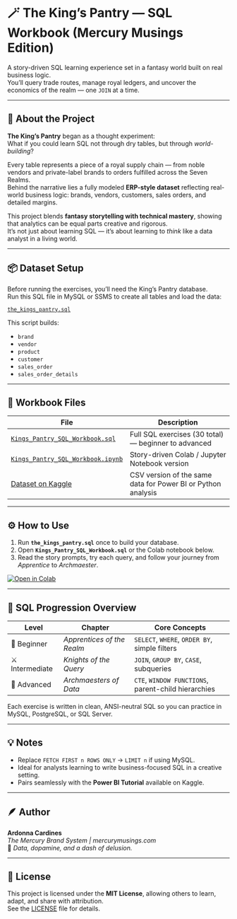 # 🪄 The King’s Pantry — SQL Workbook (Mercury Musings Edition)

A story-driven SQL learning experience set in a fantasy world built on real business logic.  
You’ll query trade routes, manage royal ledgers, and uncover the economics of the realm — one `JOIN` at a time.

---

## 🌿 About the Project

**The King’s Pantry** began as a thought experiment:  
What if you could learn SQL not through dry tables, but through *world-building*?

Every table represents a piece of a royal supply chain — from noble vendors and private-label brands to orders fulfilled across the Seven Realms.  
Behind the narrative lies a fully modeled **ERP-style dataset** reflecting real-world business logic: brands, vendors, customers, sales orders, and detailed margins.

This project blends **fantasy storytelling with technical mastery**, showing that analytics can be equal parts creative and rigorous.  
It’s not just about learning SQL — it’s about learning to *think* like a data analyst in a living world.

---

## 📦 Dataset Setup

Before running the exercises, you’ll need the King’s Pantry database.  
Run this SQL file in MySQL or SSMS to create all tables and load the data:

[`the_kings_pantry.sql`](data/the_kings_pantry.sql)

This script builds:
- `brand`
- `vendor`
- `product`
- `customer`
- `sales_order`
- `sales_order_details`

---

## 🧾 Workbook Files

| File | Description |
|------|--------------|
| [`Kings_Pantry_SQL_Workbook.sql`](Kings_Pantry_SQL_Workbook.sql) | Full SQL exercises (30 total) — beginner to advanced |
| [`Kings_Pantry_SQL_Workbook.ipynb`](https://colab.research.google.com/github/aleighcar/the-kings-pantry/blob/main/Kings_Pantry_SQL_Workbook.ipynb) | Story-driven Colab / Jupyter Notebook version |
| [Dataset on Kaggle](https://www.kaggle.com/datasets/ardonnalcardines/the-kings-pantry-launch-1) | CSV version of the same data for Power BI or Python analysis |


---

## ⚙️ How to Use 

1. Run **`the_kings_pantry.sql`** once to build your database.
2. Open **`Kings_Pantry_SQL_Workbook.sql`** or the Colab notebook below.
3. Read the story prompts, try each query, and follow your journey from *Apprentice* to *Archmaester*.

[![Open in Colab](https://colab.research.google.com/assets/colab-badge.svg)](<(https://colab.research.google.com/github/aleighcar/the-kings-pantry/blob/main/Kings_Pantry_SQL_Workbook.ipynb)>)

---

## 🧱 SQL Progression Overview

| Level | Chapter | Core Concepts |
|--------|----------|----------------|
| 🧩 Beginner | *Apprentices of the Realm* | `SELECT`, `WHERE`, `ORDER BY`, simple filters |
| ⚔️ Intermediate | *Knights of the Query* | `JOIN`, `GROUP BY`, `CASE`, subqueries |
| 🔮 Advanced | *Archmaesters of Data* | `CTE`, `WINDOW FUNCTIONS`, parent-child hierarchies |

Each exercise is written in clean, ANSI-neutral SQL so you can practice in MySQL, PostgreSQL, or SQL Server.

---

## 💡 Notes

- Replace `FETCH FIRST n ROWS ONLY` → `LIMIT n` if using MySQL.
- Ideal for analysts learning to write business-focused SQL in a creative setting.
- Pairs seamlessly with the **Power BI Tutorial** available on Kaggle.

---

## 🪶 Author

**Ardonna Cardines**  
*The Mercury Brand System | mercurymusings.com*  
📍 *Data, dopamine, and a dash of delusion.*

---

## 🪪 License

This project is licensed under the **MIT License**, allowing others to learn, adapt, and share with attribution.  
See the [LICENSE](LICENSE) file for details.
